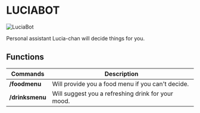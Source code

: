 # LUCIABOT

![LuciaBot](https://lucian.solutions/images/231t.png "LuciaBot")

Personal assistant Lucia-chan will decide things for you.

## Functions

| Commands | Description |
| --- | --- |
| **/foodmenu** | Will provide you a food menu if you can't decide. |
| **/drinksmenu** | Will suggest you a refreshing drink for your mood. |

